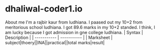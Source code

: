 # dhaliwal-coder1.io
About me
I'm a rajbir kaur from ludhiana. I paased out my 10+2 from meritorious school ludhiana. I got 89.6 marks in my 10+2 standed. I think, I am lucky because I got admission in gne college ludhiana.
| Syntax | Description |
| ----------- | ----------- |
| Marksheet | subject|thoery||INA||practical||total marks|result|
